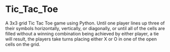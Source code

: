 # Tic_Tac_Toe
A 3x3 grid Tic Tac Toe game using Python. Until one player lines up three of their symbols horizontally, vertically, or diagonally, or until all of the cells are filled without a winning combination being achieved by either player, a tie will result, the players take turns placing either X or O in one of the open cells on the grid.
